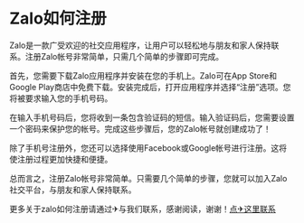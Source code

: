 # Zalo如何注册

Zalo是一款广受欢迎的社交应用程序，让用户可以轻松地与朋友和家人保持联系。注册Zalo帐号非常简单，只需几个简单的步骤即可完成。

首先，您需要下载Zalo应用程序并安装在您的手机上。Zalo可在App Store和Google Play商店中免费下载。安装完成后，打开应用程序并选择“注册”选项。您将被要求输入您的手机号码。

在输入手机号码后，您将收到一条包含验证码的短信。输入验证码后，您需要设置一个密码来保护您的帐号。完成这些步骤后，您的Zalo帐号就创建成功了！

除了手机号注册外，您还可以选择使用Facebook或Google帐号进行注册。这将使注册过程更加快捷和便捷。

总而言之，注册Zalo帐号非常简单。只需要几个简单的步骤，您就可以加入Zalo社交平台，与朋友和家人保持联系。

更多关于zalo如何注册请通过✈与我们联系，感谢阅读，谢谢！[点✈这里联系](https://tg.k02.cc)